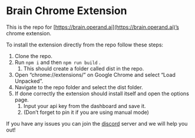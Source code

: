 # Brain Chrome Extension

This is the repo for [https://brain.operand.ai](https://brain.operand.ai)’s chrome extension.

To install the extension directly from the repo follow these steps:

1. Clone the repo.
2. Run `npm i` and then `npm run build` .
   1. This should create a folder called dist in the repo.
3. Open “chrome://extensions/” on Google Chrome and select “Load Unpacked”.
4. Navigate to the repo folder and select the dist folder.
5. If done correctly the extension should install itself and open the options page.
   1. Input your api key from the dashboard and save it.
   2. (Don’t forget to pin it if you are using manual mode)

If you have any issues you can join the [discord](https://discord.gg/WpaFpt5C9M) server and we will help you out!
